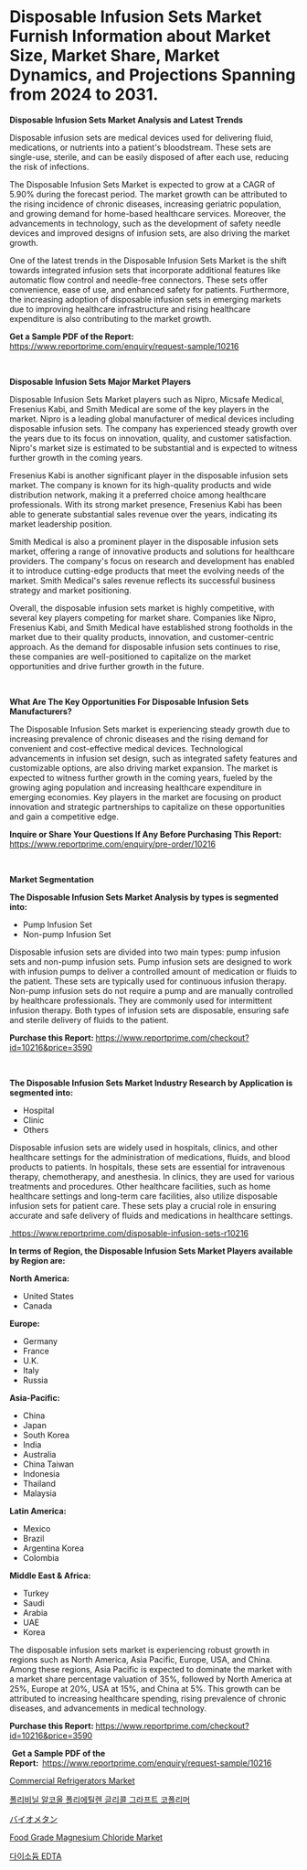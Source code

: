 <p><h1>Disposable Infusion Sets Market Furnish Information about Market Size, Market Share, Market Dynamics, and Projections Spanning from 2024 to 2031.</h1></p><p><strong>Disposable Infusion Sets Market Analysis and Latest Trends</strong></p>
<p><p>Disposable infusion sets are medical devices used for delivering fluid, medications, or nutrients into a patient's bloodstream. These sets are single-use, sterile, and can be easily disposed of after each use, reducing the risk of infections.</p><p>The Disposable Infusion Sets Market is expected to grow at a CAGR of 5.90% during the forecast period. The market growth can be attributed to the rising incidence of chronic diseases, increasing geriatric population, and growing demand for home-based healthcare services. Moreover, the advancements in technology, such as the development of safety needle devices and improved designs of infusion sets, are also driving the market growth.</p><p>One of the latest trends in the Disposable Infusion Sets Market is the shift towards integrated infusion sets that incorporate additional features like automatic flow control and needle-free connectors. These sets offer convenience, ease of use, and enhanced safety for patients. Furthermore, the increasing adoption of disposable infusion sets in emerging markets due to improving healthcare infrastructure and rising healthcare expenditure is also contributing to the market growth.</p></p>
<p><strong>Get a Sample PDF of the Report:&nbsp;</strong> <a href="https://www.reportprime.com/enquiry/request-sample/10216">https://www.reportprime.com/enquiry/request-sample/10216</a></p>
<p>&nbsp;</p>
<p><strong>Disposable Infusion Sets Major Market Players</strong></p>
<p><p>Disposable Infusion Sets Market players such as Nipro, Micsafe Medical, Fresenius Kabi, and Smith Medical are some of the key players in the market. Nipro is a leading global manufacturer of medical devices including disposable infusion sets. The company has experienced steady growth over the years due to its focus on innovation, quality, and customer satisfaction. Nipro's market size is estimated to be substantial and is expected to witness further growth in the coming years.</p><p>Fresenius Kabi is another significant player in the disposable infusion sets market. The company is known for its high-quality products and wide distribution network, making it a preferred choice among healthcare professionals. With its strong market presence, Fresenius Kabi has been able to generate substantial sales revenue over the years, indicating its market leadership position.</p><p>Smith Medical is also a prominent player in the disposable infusion sets market, offering a range of innovative products and solutions for healthcare providers. The company's focus on research and development has enabled it to introduce cutting-edge products that meet the evolving needs of the market. Smith Medical's sales revenue reflects its successful business strategy and market positioning.</p><p>Overall, the disposable infusion sets market is highly competitive, with several key players competing for market share. Companies like Nipro, Fresenius Kabi, and Smith Medical have established strong footholds in the market due to their quality products, innovation, and customer-centric approach. As the demand for disposable infusion sets continues to rise, these companies are well-positioned to capitalize on the market opportunities and drive further growth in the future.</p></p>
<p>&nbsp;</p>
<p><strong>What Are The Key Opportunities For Disposable Infusion Sets Manufacturers?</strong></p>
<p><p>The Disposable Infusion Sets market is experiencing steady growth due to increasing prevalence of chronic diseases and the rising demand for convenient and cost-effective medical devices. Technological advancements in infusion set design, such as integrated safety features and customizable options, are also driving market expansion. The market is expected to witness further growth in the coming years, fueled by the growing aging population and increasing healthcare expenditure in emerging economies. Key players in the market are focusing on product innovation and strategic partnerships to capitalize on these opportunities and gain a competitive edge.</p></p>
<p><strong>Inquire or Share Your Questions If Any Before Purchasing This Report:</strong> <a href="https://www.reportprime.com/enquiry/pre-order/10216">https://www.reportprime.com/enquiry/pre-order/10216</a></p>
<p>&nbsp;</p>
<p><strong>Market Segmentation</strong></p>
<p><strong>The Disposable Infusion Sets Market Analysis by types is segmented into:</strong></p>
<p><ul><li>Pump Infusion Set</li><li>Non-pump Infusion Set</li></ul></p>
<p><p>Disposable infusion sets are divided into two main types: pump infusion sets and non-pump infusion sets. Pump infusion sets are designed to work with infusion pumps to deliver a controlled amount of medication or fluids to the patient. These sets are typically used for continuous infusion therapy. Non-pump infusion sets do not require a pump and are manually controlled by healthcare professionals. They are commonly used for intermittent infusion therapy. Both types of infusion sets are disposable, ensuring safe and sterile delivery of fluids to the patient.</p></p>
<p><strong>Purchase this Report:&nbsp;</strong><a href="https://www.reportprime.com/checkout?id=10216&price=3590">https://www.reportprime.com/checkout?id=10216&price=3590</a></p>
<p>&nbsp;</p>
<p><strong>The Disposable Infusion Sets Market Industry Research by Application is segmented into:</strong></p>
<p><ul><li>Hospital</li><li>Clinic</li><li>Others</li></ul></p>
<p><p>Disposable infusion sets are widely used in hospitals, clinics, and other healthcare settings for the administration of medications, fluids, and blood products to patients. In hospitals, these sets are essential for intravenous therapy, chemotherapy, and anesthesia. In clinics, they are used for various treatments and procedures. Other healthcare facilities, such as home healthcare settings and long-term care facilities, also utilize disposable infusion sets for patient care. These sets play a crucial role in ensuring accurate and safe delivery of fluids and medications in healthcare settings.</p></p>
<p><a href="https://www.reportprime.com/disposable-infusion-sets-r10216">&nbsp;https://www.reportprime.com/disposable-infusion-sets-r10216</a></p>
<p><strong>In terms of Region, the Disposable Infusion Sets Market Players available by Region are:</strong></p>
<p>
    <p> <strong> North America: </strong>
        <ul>
            <li>United States</li>
            <li>Canada</li>
        </ul>
        </p> 
    <p> <strong> Europe: </strong>
        <ul>
            <li>Germany</li>
            <li>France</li>
            <li>U.K.</li>
            <li>Italy</li>
            <li>Russia</li>
        </ul>
        </p> 
    <p> <strong> Asia-Pacific: </strong>
        <ul>
            <li>China</li>
            <li>Japan</li>
            <li>South Korea</li>
            <li>India</li>
            <li>Australia</li>
            <li>China Taiwan</li>
            <li>Indonesia</li>
            <li>Thailand</li>
            <li>Malaysia</li>
        </ul>
        </p> 
    <p> <strong> Latin America: </strong>
        <ul>
            <li>Mexico</li>
            <li>Brazil</li>
            <li>Argentina Korea</li>
            <li>Colombia</li>
        </ul>
        </p> 
    <p> <strong> Middle East & Africa: </strong>
        <ul>
            <li>Turkey</li>
            <li>Saudi</li>
            <li>Arabia</li>
            <li>UAE</li>
            <li>Korea</li>
        </ul>
    </p>
    </p>
<p><p>The disposable infusion sets market is experiencing robust growth in regions such as North America, Asia Pacific, Europe, USA, and China. Among these regions, Asia Pacific is expected to dominate the market with a market share percentage valuation of 35%, followed by North America at 25%, Europe at 20%, USA at 15%, and China at 5%. This growth can be attributed to increasing healthcare spending, rising prevalence of chronic diseases, and advancements in medical technology.</p></p>
<p><strong>Purchase this Report: </strong><a href="https://www.reportprime.com/checkout?id=10216&price=3590">https://www.reportprime.com/checkout?id=10216&price=3590</a></p>
<p>&nbsp;<strong>Get a Sample PDF of the Report:&nbsp;&nbsp;</strong><a href="https://www.reportprime.com/enquiry/request-sample/10216">https://www.reportprime.com/enquiry/request-sample/10216</a></p>
<p><strong></strong></p>
<p><p><a href="https://issuu.com/reportprime-2/docs/commercial-refrigerators-market-size-2030.pptx">Commercial Refrigerators Market</a></p><p><a href="https://medium.com/@kellyclarkson42/%ED%8F%B4%EB%A6%AC%EB%B9%84%EB%8B%90-%EC%95%8C%EC%BD%9C-%ED%8F%B4%EB%A6%AC%EC%97%90%ED%8B%B8%EB%A0%8C-%EA%B8%80%EB%A6%AC%EC%BD%9C-%EA%B7%B8%EB%9E%98%ED%94%84-%EA%B3%B5%EC%A4%91%ED%95%A9%EC%B2%B4-%EC%8B%9C%EC%9E%A5-%EB%A9%94%ED%8A%B8%EB%A6%AD%EC%8A%A4%EB%A5%BC-%ED%95%B4%EB%8F%85%ED%95%98%EB%8A%94-%EA%B2%83-%EC%8B%9C%EC%9E%A5-%EC%A0%90%EC%9C%A0%EC%9C%A8-%ED%8A%B8%EB%A0%8C%EB%93%9C-%EB%B0%8F-%EC%84%B1%EC%9E%A5-%ED%8C%A8%ED%84%B4-c64b446ef076">폴리비닐 알코올 폴리에틸렌 글리콜 그라프트 코폴리머</a></p><p><a href="https://medium.com/@elmoray21/%E3%83%90%E3%82%A4%E3%82%AA%E3%83%A1%E3%82%BF%E3%83%B3%E5%B8%82%E5%A0%B4%E3%83%AC%E3%83%9D%E3%83%BC%E3%83%88%E3%81%AF-%E3%81%93%E3%81%AE%E5%B8%82%E5%A0%B4%E3%81%AE%E6%9C%80%E6%96%B0%E3%83%88%E3%83%AC%E3%83%B3%E3%83%89%E3%82%84%E6%88%90%E9%95%B7%E6%A9%9F%E4%BC%9A%E3%82%92%E6%98%8E%E3%82%89%E3%81%8B%E3%81%AB%E3%81%97%E3%81%A6%E3%81%84%E3%81%BE%E3%81%99-a4e199366e14">バイオメタン</a></p><p><a href="https://www.linkedin.com/pulse/food-grade-magnesium-chloride-market-dynamics-2024-2031-5ae0f">Food Grade Magnesium Chloride Market</a></p><p><a href="https://github.com/BrettWeberrt8767765/Market-Research-Report-List-1/blob/main/158294974192.md">다이소듐 EDTA</a></p></p>